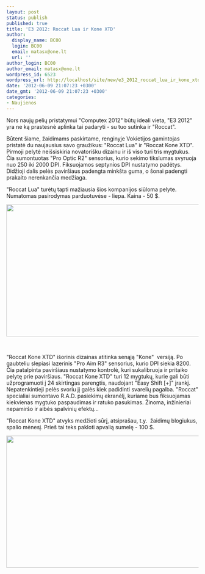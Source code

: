 ```yaml
---
layout: post
status: publish
published: true
title: 'E3 2012: Roccat Lua ir Kone XTD'
author:
  display_name: BC00
  login: BC00
  email: matasx@one.lt
  url: ''
author_login: BC00
author_email: matasx@one.lt
wordpress_id: 6523
wordpress_url: http://localhost/site/new/e3_2012_roccat_lua_ir_kone_xtd/
date: '2012-06-09 21:07:23 +0300'
date_gmt: '2012-06-09 21:07:23 +0300'
categories:
- Naujienos
---
```

<p>
	Nors naujų pelių pristatymui &quot;Computex 2012&quot; būtų ideali vieta, &quot;E3 2012&quot; yra ne ką prastesnė aplinka tai padaryti - su tuo sutinka ir &quot;Roccat&quot;.</p>
<p>
	Būtent &scaron;iame, žaidimams paskirtame, renginyje Vokietijos gamintojas pristatė du naujausius savo graužikus: &quot;Roccat Lua&quot; ir &quot;Roccat Kone XTD&quot;. Pirmoji pelytė nei&scaron;siskiria novatori&scaron;ku dizainu ir i&scaron; viso turi tris mygtukus. Čia sumontuotas &quot;Pro Optic R2&quot; sensorius, kurio sekimo tikslumas svyruoja nuo 250 iki 2000 DPI. Fiksuojamos septynios DPI nustatymo padėtys. Didžioji dalis pelės pavir&scaron;iaus padengta mink&scaron;ta guma, o &scaron;onai padengti prakaito nerenkančia medžiaga.</p>
<p>
	&quot;Roccat Lua&quot; turėtų tapti mažiausia &scaron;ios kompanijos siūloma pelyte. Numatomas pasirodymas parduotuvėse - liepa. Kaina - 50 $.</p>
<p>
	<img alt="" src="http://technews.lt/userfiles/dsc00766.jpg" style="width: 520px; height: 346px;" /></p>
<p>
	&nbsp;</p>
<p>
	&quot;Roccat Kone XTD&quot; i&scaron;orinis dizainas atitinka senąją &quot;Kone&quot;&nbsp; versiją. Po gaubteliu slepiasi lazerinis &quot;Pro Aim R3&quot; sensorius, kurio DPI siekia 8200. Čia patalpinta pavir&scaron;iaus nustatymo kontrolė, kuri sukalibruoja ir pritaiko pelytę prie pavir&scaron;iaus. &quot;Roccat Kone XTD&quot; turi 12 mygtukų, kurie gali būti užprogramuoti į 24 skirtingas parengtis, naudojant &quot;Easy Shift [+]&quot; įrankį. Nepatenkintieji pelės svoriu jį galės kiek padidinti svarelių pagalba. &quot;Roccat&quot; specialiai sumontavo R.A.D. pasiekimų ekranėlį, kuriame bus fiksuojamas kiekvienas mygtuko paspaudimas ir ratuko pasukimas. Žinoma, inžinieriai nepamir&scaron;o ir aibės spalvinių efektų...</p>
<p>
	&quot;Roccat Kone XTD&quot; atvyks medžioti sūrį, atsipra&scaron;au, t.y.&nbsp; žaidimų blogiukus, spalio mėnesį. Prie&scaron; tai teks pakloti apvalią sumelę - 100 $.</p>
<p>
	<img alt="" src="http://technews.lt/userfiles/dsc00754.jpg" style="width: 520px; height: 346px;" /></p>
